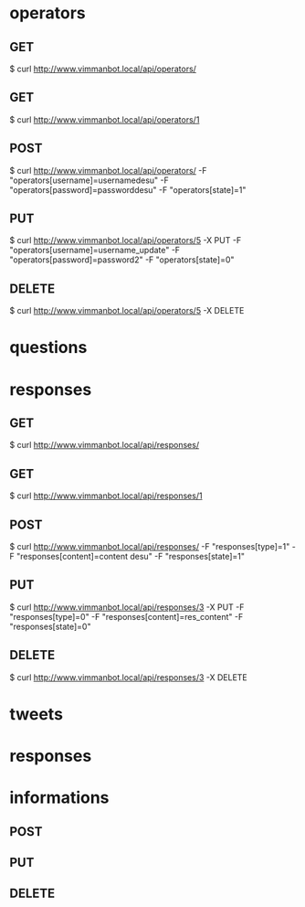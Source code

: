 # operators
## GET
$ curl http://www.vimmanbot.local/api/operators/

## GET
$ curl http://www.vimmanbot.local/api/operators/1

## POST
$ curl http://www.vimmanbot.local/api/operators/ -F "operators[username]=usernamedesu" -F "operators[password]=passworddesu" -F "operators[state]=1"

## PUT
$ curl http://www.vimmanbot.local/api/operators/5 -X PUT -F "operators[username]=username_update" -F "operators[password]=password2" -F "operators[state]=0"

## DELETE
$ curl http://www.vimmanbot.local/api/operators/5 -X DELETE


# questions

# responses
## GET
$ curl http://www.vimmanbot.local/api/responses/

## GET
$ curl http://www.vimmanbot.local/api/responses/1

## POST
$ curl http://www.vimmanbot.local/api/responses/ -F "responses[type]=1" -F "responses[content]=content desu" -F "responses[state]=1"

## PUT
$ curl http://www.vimmanbot.local/api/responses/3 -X PUT -F "responses[type]=0" -F "responses[content]=res_content" -F "responses[state]=0"

## DELETE
$ curl http://www.vimmanbot.local/api/responses/3 -X DELETE

# tweets

# responses

# informations
## POST

## PUT

## DELETE
